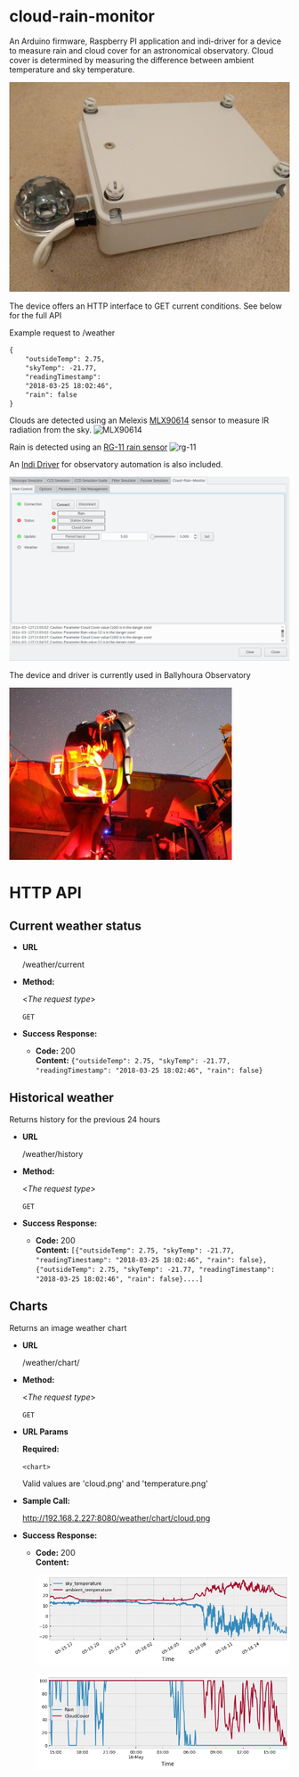 # cloud-rain-monitor

An Arduino firmware, Raspberry PI application and indi-driver for a device to measure rain and cloud cover for an astronomical observatory. Cloud cover is determined by measuring the difference between ambient temperature and sky temperature.

![](https://raw.githubusercontent.com/dokeeffe/cloud-rain-monitor/master/readme-files/weatherstation1.png)

The device offers an HTTP interface to GET current conditions. See below for the full API 

Example request to /weather
```
{
    "outsideTemp": 2.75, 
    "skyTemp": -21.77, 
    "readingTimestamp": 
    "2018-03-25 18:02:46", 
    "rain": false
}
```

Clouds are detected using an Melexis [MLX90614](http://www.melexis.com/Infrared-Thermometer-Sensors/Infrared-Thermometer-Sensors/MLX90614-615.aspx) sensor to measure IR radiation from the sky. 
![MLX90614](https://www.melexis.com/-/media/images/product-media/mlx90614/mlx90614-infrared-thermometer-melexis.jpg?h=275&w=340&hash=327FA5D17A6484712BE79EDAE1A8D6282C376334)

Rain is detected using an [RG-11 rain sensor](http://rainsensors.com/) 
![rg-11](http://hydreon.com/wp-content/uploads/sites/3/2015/rg_wht_sm.jpg)

An [Indi Driver](http://www.indilib.org/devices/weather-stations.html) for observatory automation is also included.

![indi-driver](https://raw.githubusercontent.com/dokeeffe/cloud-rain-monitor/master/indi-driver/docs/indi.png)


The device and driver is currently used in Ballyhoura Observatory

![observatory](https://raw.githubusercontent.com/dokeeffe/cloud-rain-monitor/master/indi-driver/docs/obs.jpeg)

# HTTP API

**Current weather status**
----

* **URL**

  /weather/current

* **Method:**
  
  <_The request type_>

  `GET`
  
* **Success Response:**
  
  * **Code:** 200 <br />
    **Content:** `{"outsideTemp": 2.75, "skyTemp": -21.77, "readingTimestamp": "2018-03-25 18:02:46", "rain": false}`

**Historical weather**
----

Returns history for the previous 24 hours

* **URL**

  /weather/history

* **Method:**

  <_The request type_>

  `GET`

* **Success Response:**

  * **Code:** 200 <br />
    **Content:** `[{"outsideTemp": 2.75, "skyTemp": -21.77, "readingTimestamp": "2018-03-25 18:02:46", "rain": false}, {"outsideTemp": 2.75, "skyTemp": -21.77, "readingTimestamp": "2018-03-25 18:02:46", "rain": false}....]`


**Charts**
----

Returns an image weather chart

* **URL**

  /weather/chart/<chart>

* **Method:**

  <_The request type_>

  `GET`

*  **URL Params**

   **Required:**
 
   `<chart>`

   Valid values are 'cloud.png' and 'temperature.png'

* **Sample Call:**

    http://192.168.2.227:8080/weather/chart/cloud.png

* **Success Response:**

  * **Code:** 200 <br />
    **Content:** 

    ![example measurements](https://raw.githubusercontent.com/dokeeffe/cloud-rain-monitor/master/readme-files/temperature.png "Example measurements")
 
    ![example measurements](https://raw.githubusercontent.com/dokeeffe/cloud-rain-monitor/master/readme-files/cloud.png "Example measurements")



